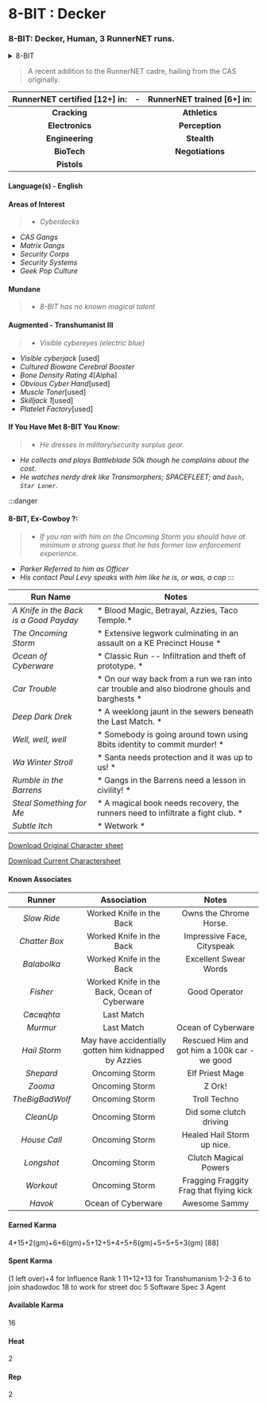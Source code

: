 # 8-BIT : Decker

### 8-BIT: Decker, Human, 3 RunnerNET runs.

<details>
<summary>8-BIT</summary>
<img src={require('./assets/8bit.jpg').default}/>
<img src={require('./assets/8bitAI.jpg').default}/>
Human Male, ~6Ft 180lbs. Electric Blue Cybereyes and hair. 
</details>

> A recent addition to the RunnerNET cadre, hailing from the CAS originally. 



| RunnerNET certified [12+] in:|-| RunnerNET trained [6+] in:|
| :-: |:-: |:-:|
| **Cracking**||**Athletics** |
| **Electronics**|| **Perception** |
| **Engineering**|| **Stealth**|
| **BioTech**||**Negotiations**| 
| **Pistols**|  


#### Language(s) - English
#### Areas of Interest
> - *Cyberdecks*
- *CAS Gangs*
- *Matrix Gangs*
- *Security Corps*
- *Security Systems*
- *Geek Pop Culture*

#### Mundane 
> - *8-BIT has no known magical talent*

#### Augmented - Transhumanist III
> - *Visible cybereyes (electric blue)*
 - *Visible cyberjack* [used]
 - *Cultured Bioware Cerebral Booster*
 - *Bone Density Rating 4*[Alpha]
 - *Obvious Cyber Hand*[used]
 - *Muscle Toner*[used]
 - *Skilljack 1*[used]
 - *Platelet Factory*[used]


#### If You Have Met 8-BIT You Know:
> - *He dresses in military/security surplus gear.*
- *He collects and plays Battleblade 50k though he complains about the cost.*
- *He watches nerdy drek like Transmorphers; SPACEFLEET; and `Dash, Star Loner`.*

:::danger
#### 8-BIT, Ex-Cowboy ?:
> - *If you ran with him on the Oncoming Storm you should have at minimum a strong guess that he has former law enforcement experience.*
- *Parker Referred to him as Officer*
- *His contact Paul Levy speaks with him like he is, or was, a cop*
:::

| Run Name| Notes|
| ----------- | ----------- |
| *A Knife in the Back is a Good Payday* | * Blood Magic, Betrayal, Azzies, Taco Temple.*|
| *The Oncoming Storm* | * Extensive legwork culminating in an assault on a KE Precinct House *|
| *Ocean of Cyberware* | * Classic Run -- Infiltration and theft of prototype. *|
| *Car Trouble* | * On our way back from a run we ran into car trouble and also biodrone ghouls and barghests *|
| *Deep Dark Drek* | * A weeklong jaunt in the sewers beneath the Last Match. *|
| *Well, well, well* | * Somebody is going around town using 8bits identity to commit murder! *|
| *Wa Winter Stroll* | * Santa needs protection and it was up to us! *|
| *Rumble in the Barrens* | * Gangs in the Barrens need a lesson in civility! *|
| *Steal Something for Me* | * A magical book needs recovery, the runners need to infiltrate a fight club. *|
| *Subtle Itch* | * Wetwork *|


[Download Original Character sheet](./assets/8Bit.pdf)

[Download Current Charactersheet](./assets/8BitCurrent.pdf)

#### Known Associates
| Runner|Association| Notes|
| :-: |:-: |:-:|
| *Slow Ride*|Worked Knife in the Back| Owns the Chrome Horse. |
| *Chatter Box*|Worked Knife in the Back| Impressive Face, Cityspeak |
| *Balabolka*|Worked Knife in the Back| Excellent Swear Words|
| *Fisher*|Worked Knife in the Back, Ocean of Cyberware|Good Operator| 
| *C̓ac̓uqḥta*|Last Match||
| *Murmur*|Last Match|Ocean of Cyberware|
| *Hail Storm*|May have accidentially gotten him kidnapped by Azzies| Rescued Him and got him a 100k car - we good|
| *Shepard*|Oncoming Storm|Elf Priest Mage|
| *Zooma*|Oncoming Storm|Z Ork!|
| *TheBigBadWolf*|Oncoming Storm|Troll Techno|
| *CleanUp*|Oncoming Storm|Did some clutch driving |
| *House Call*|Oncoming Storm|Healed Hail Storm up nice.|
| *Longshot*|Oncoming Storm|Clutch Magical Powers|
| *Workout*|Oncoming Storm|Fragging Fraggity Frag that flying kick|
| *Havok*|Ocean of Cyberware|Awesome Sammy|

#### Earned Karma 
4+15+2(gm)+6+6(gm)+5+12+5+4+5+6(gm)+5+5+5+3(gm) [88]

#### Spent Karma
(1 left over)+4 for Influence Rank 1 
11+12+13 for Transhumanism 1-2-3
6 to join shadowdoc
18 to work for street doc
5 Software Spec
3 Agent

#### Available Karma 
16

#### Heat
2

#### Rep
2
